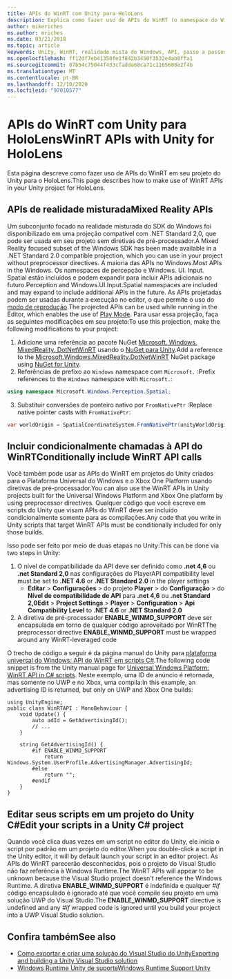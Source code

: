 ```yaml
---
title: APIs do WinRT com Unity para HoloLens
description: Explica como fazer uso de APIs do WinRT (o namespace do Windows) em seu projeto do Unity para o HoloLens.
author: mikeriches
ms.author: mriches
ms.date: 03/21/2018
ms.topic: article
keywords: Unity, WinRT, realidade mista do Windows, API, passo a passos, headset de realidade misturada, headset da realidade mista do Windows, headset da realidade virtual, APIs de realidade misturada
ms.openlocfilehash: ff12df7eb41350fe1f842b3450f3532e4ab8ffa1
ms.sourcegitcommit: 87b54c75044f433cfadda68ca71c1165608e2f4b
ms.translationtype: MT
ms.contentlocale: pt-BR
ms.lasthandoff: 12/10/2020
ms.locfileid: "97010577"
---
```

# <a name="winrt-apis-with-unity-for-hololens"></a><span data-ttu-id="55203-104">APIs do WinRT com Unity para HoloLens</span><span class="sxs-lookup"><span data-stu-id="55203-104">WinRT APIs with Unity for HoloLens</span></span>

<span data-ttu-id="55203-105">Esta página descreve como fazer uso de APIs do WinRT em seu projeto do Unity para o HoloLens.</span><span class="sxs-lookup"><span data-stu-id="55203-105">This page describes how to make use of WinRT APIs in your Unity project for HoloLens.</span></span>

## <a name="mixed-reality-apis"></a><span data-ttu-id="55203-106">APIs de realidade misturada</span><span class="sxs-lookup"><span data-stu-id="55203-106">Mixed Reality APIs</span></span>

<span data-ttu-id="55203-107">Um subconjunto focado na realidade misturada do SDK do Windows foi disponibilizado em uma projeção compatível com .NET Standard 2,0, que pode ser usada em seu projeto sem diretivas de pré-processador.</span><span class="sxs-lookup"><span data-stu-id="55203-107">A Mixed Reality focused subset of the Windows SDK has been made available in a .NET Standard 2.0 compatible projection, which you can use in your project without preprocessor directives.</span></span> <span data-ttu-id="55203-108">A maioria das APIs no Windows.</span><span class="sxs-lookup"><span data-stu-id="55203-108">Most APIs in the Windows.</span></span> <span data-ttu-id="55203-109">Os namespaces de percepção e Windows. UI. Input. Spatial estão incluídos e podem expandir para incluir APIs adicionais no futuro.</span><span class="sxs-lookup"><span data-stu-id="55203-109">Perception and Windows.UI.Input.Spatial namespaces are included and may expand to include additional APIs in the future.</span></span> <span data-ttu-id="55203-110">As APIs projetadas podem ser usadas durante a execução no editor, o que permite o uso do [modo de reprodução](https://docs.microsoft.com//windows/mixed-reality/unity-play-mode).</span><span class="sxs-lookup"><span data-stu-id="55203-110">The projected APIs can be used while running in the Editor, which enables the use of [Play Mode](https://docs.microsoft.com//windows/mixed-reality/unity-play-mode).</span></span> <span data-ttu-id="55203-111">Para usar essa projeção, faça as seguintes modificações em seu projeto:</span><span class="sxs-lookup"><span data-stu-id="55203-111">To use this projection, make the following modifications to your project:</span></span>

1) <span data-ttu-id="55203-112">Adicione uma referência ao pacote NuGet [Microsoft. Windows. MixedReality. DotNetWinRT](https://www.nuget.org/packages/Microsoft.Windows.MixedReality.DotNetWinRT) usando o [NuGet para Unity](https://github.com/GlitchEnzo/NuGetForUnity).</span><span class="sxs-lookup"><span data-stu-id="55203-112">Add a reference to the [Microsoft.Windows.MixedReality.DotNetWinRT](https://www.nuget.org/packages/Microsoft.Windows.MixedReality.DotNetWinRT) NuGet package using [NuGet for Unity](https://github.com/GlitchEnzo/NuGetForUnity).</span></span>
2) <span data-ttu-id="55203-113">Referências de prefixo ao `Windows` namespace com `Microsoft.` :</span><span class="sxs-lookup"><span data-stu-id="55203-113">Prefix references to the `Windows` namespace with `Microsoft.`:</span></span>
```cs
using namespace Microsoft.Windows.Perception.Spatial;
```
3) <span data-ttu-id="55203-114">Substituir conversões de ponteiro nativo por `FromNativePtr` :</span><span class="sxs-lookup"><span data-stu-id="55203-114">Replace native pointer casts with `FromNativePtr`:</span></span>
```cs
var worldOrigin = SpatialCoordinateSystem.FromNativePtr(unityWorldOriginPtr);
```

## <a name="conditionally-include-winrt-api-calls"></a><span data-ttu-id="55203-115">Incluir condicionalmente chamadas à API do WinRT</span><span class="sxs-lookup"><span data-stu-id="55203-115">Conditionally include WinRT API calls</span></span>

<span data-ttu-id="55203-116">Você também pode usar as APIs do WinRT em projetos do Unity criados para o Plataforma Universal do Windows e o Xbox One Platform usando diretivas de pré-processador.</span><span class="sxs-lookup"><span data-stu-id="55203-116">You can also use the WinRT APIs in Unity projects built for the Universal Windows Platform and Xbox One platform by using preprocessor directives.</span></span> <span data-ttu-id="55203-117">Qualquer código que você escreve em scripts do Unity que visam APIs do WinRT deve ser incluído condicionalmente somente para as compilações.</span><span class="sxs-lookup"><span data-stu-id="55203-117">Any code that you write in Unity scripts that target WinRT APIs must be conditionally included for only those builds.</span></span> 

<span data-ttu-id="55203-118">Isso pode ser feito por meio de duas etapas no Unity:</span><span class="sxs-lookup"><span data-stu-id="55203-118">This can be done via two steps in Unity:</span></span>
1) <span data-ttu-id="55203-119">O nível de compatibilidade da API deve ser definido como **.net 4,6** ou **.net Standard 2,0** nas configurações do Player</span><span class="sxs-lookup"><span data-stu-id="55203-119">API compatibility level must be set to **.NET 4.6** or **.NET Standard 2.0** in the player settings</span></span>
    - <span data-ttu-id="55203-120">**Editar**  >  **Configurações**  >  do projeto **Player**  >  do **Configuração**  >  do **Nível de compatibilidade de API** para **.net 4,6** ou **.net Standard 2,0**</span><span class="sxs-lookup"><span data-stu-id="55203-120">**Edit** > **Project Settings** > **Player** > **Configuration** > **Api Compatibility Level** to **.NET 4.6** or **.NET Standard 2.0**</span></span>
2) <span data-ttu-id="55203-121">A diretiva de pré-processador **ENABLE_WINMD_SUPPORT** deve ser encapsulada em torno de qualquer código aproveitado por WinRT</span><span class="sxs-lookup"><span data-stu-id="55203-121">The preprocessor directive **ENABLE_WINMD_SUPPORT** must be wrapped around any WinRT-leveraged code</span></span>

<span data-ttu-id="55203-122">O trecho de código a seguir é da página manual do Unity para [plataforma universal do Windows: API do WinRT em scripts C#](https://docs.unity3d.com/Manual/windowsstore-scripts.html).</span><span class="sxs-lookup"><span data-stu-id="55203-122">The following code snippet is from the Unity manual page for [Universal Windows Platform: WinRT API in C# scripts](https://docs.unity3d.com/Manual/windowsstore-scripts.html).</span></span> <span data-ttu-id="55203-123">Neste exemplo, uma ID de anúncio é retornada, mas somente no UWP e no Xbox, uma compila:</span><span class="sxs-lookup"><span data-stu-id="55203-123">In this example, an advertising ID is returned, but only on UWP and Xbox One builds:</span></span>

```
using UnityEngine;
public class WinRTAPI : MonoBehaviour {
    void Update() {
        auto adId = GetAdvertisingId();
        // ...
    }

    string GetAdvertisingId() {
        #if ENABLE_WINMD_SUPPORT
            return Windows.System.UserProfile.AdvertisingManager.AdvertisingId;
        #else
            return "";
        #endif
    }
}
```

## <a name="edit-your-scripts-in-a-unity-c-project"></a><span data-ttu-id="55203-124">Editar seus scripts em um projeto do Unity C#</span><span class="sxs-lookup"><span data-stu-id="55203-124">Edit your scripts in a Unity C# project</span></span>

<span data-ttu-id="55203-125">Quando você clica duas vezes em um script no editor do Unity, ele inicia o script por padrão em um projeto do editor.</span><span class="sxs-lookup"><span data-stu-id="55203-125">When you double-click a script in the Unity editor, it will by default launch your script in an editor project.</span></span> <span data-ttu-id="55203-126">As APIs do WinRT parecerão desconhecidas, pois o projeto do Visual Studio não faz referência à Windows Runtime.</span><span class="sxs-lookup"><span data-stu-id="55203-126">The WinRT APIs will appear to be unknown because the Visual Studio project doesn't reference the Windows Runtime.</span></span> <span data-ttu-id="55203-127">A diretiva **ENABLE_WINMD_SUPPORT** é indefinida e qualquer *#if* código encapsulado é ignorado até que você compile seu projeto em uma solução UWP do Visual Studio.</span><span class="sxs-lookup"><span data-stu-id="55203-127">The **ENABLE_WINMD_SUPPORT** directive is undefined and any *#if* wrapped code is ignored until you build your project into a UWP Visual Studio solution.</span></span>

## <a name="see-also"></a><span data-ttu-id="55203-128">Confira também</span><span class="sxs-lookup"><span data-stu-id="55203-128">See also</span></span>
* [<span data-ttu-id="55203-129">Como exportar e criar uma solução do Visual Studio do Unity</span><span class="sxs-lookup"><span data-stu-id="55203-129">Exporting and building a Unity Visual Studio solution</span></span>](exporting-and-building-a-unity-visual-studio-solution.md)
* [<span data-ttu-id="55203-130">Windows Runtime Unity de suporte</span><span class="sxs-lookup"><span data-stu-id="55203-130">Windows Runtime Support Unity</span></span>](https://docs.unity3d.com/Manual/IL2CPP-WindowsRuntimeSupport.html)
